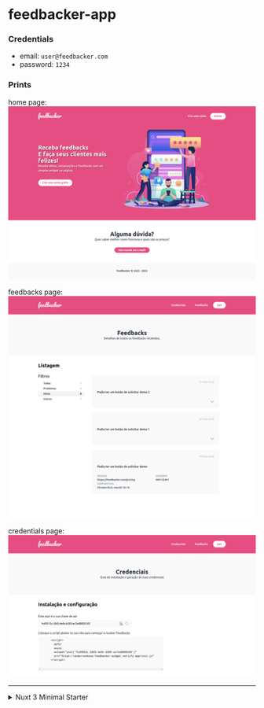 # feedbacker-app

### Credentials

- email: `user@feedbacker.com`
- password: `1234`

### Prints

home page:
![homePage](./docs/prints/homePage.png)

feedbacks page:
![feedbacksPage](./docs/prints/feedbacksPage.png)

credentials page:
![credentialsPage](./docs/prints/credentialsPage.png)


---
<details>
<summary> Nuxt 3 Minimal Starter</summary>


Look at the [Nuxt 3 documentation](https://nuxt.com/docs/getting-started/introduction) to learn more.

## Setup

Make sure to install the dependencies:

```bash
# yarn
yarn install

# npm
npm install

# pnpm
pnpm install
```

## Development Server

Start the development server on http://localhost:3000

```bash
npm run dev
```

## Production

Build the application for production:

```bash
npm run build
```

Locally preview production build:

```bash
npm run preview
```

Check out the [deployment documentation](https://nuxt.com/docs/getting-started/deployment) for more information.


</details>